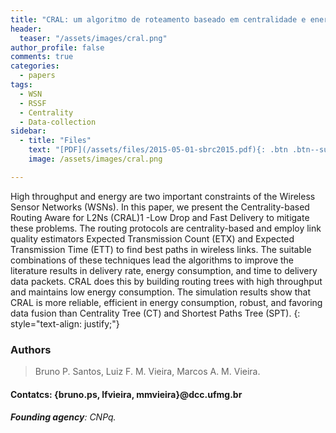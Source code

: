 ```yaml
---
title: "CRAL: um algoritmo de roteamento baseado em centralidade e energia para Redes de Sensores Sem Fio"
header:
  teaser: "/assets/images/cral.png"
author_profile: false
comments: true
categories:
  - papers
tags:
  - WSN
  - RSSF
  - Centrality
  - Data-collection
sidebar:
  - title: "Files"
    text: "[PDF](/assets/files/2015-05-01-sbrc2015.pdf){: .btn .btn--success} [Talk PDF](https://www.dropbox.com/s/irg5igvstbstxxi/apresentacao-sbrc.pptx?dl=0){: .btn .btn--info}"
    image: /assets/images/cral.png

---
```


High throughput and energy are two important constraints of the Wireless Sensor Networks (WSNs). In this paper, we present the Centrality-based Routing Aware for L2Ns (CRAL)1 -Low Drop and Fast Delivery to mitigate these problems. The routing protocols are centrality-based and employ link quality estimators Expected Transmission Count (ETX) and Expected Transmission Time (ETT) to find best paths in wireless links. The suitable combinations of these techniques lead the algorithms to improve the literature results in delivery rate, energy consumption, and time to delivery data packets. CRAL does this by building routing trees with high throughput and maintains low energy consumption. The simulation results show that CRAL is more reliable, efficient in energy consumption, robust, and favoring data fusion than Centrality Tree (CT) and Shortest Paths Tree (SPT).
{: style="text-align: justify;"}

### Authors
> Bruno P. Santos, Luiz F. M. Vieira, Marcos A. M. Vieira.

#### Contatcs: {bruno.ps, lfvieira, mmvieira}@dcc.ufmg.br

###### **Founding agency**: CNPq.





